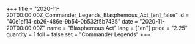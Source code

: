 +++
title = "2020-11-20T00:00:00Z_Commander_Legends_Blasphemous_Act_[en]_false"
id = "40e1ef14-cb26-486e-9b54-0b532f5b7435"
date = "2020-11-20T00:00:00Z"
name = "Blasphemous Act"
lang = ["en"]
price = "2.25"
quantity = 1
foil = false
set = "Commander Legends"
+++
